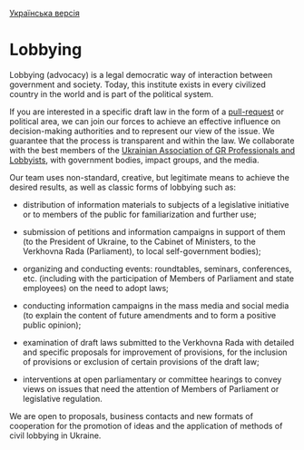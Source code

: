 [Українська версія](LOBBYING.md)

# Lobbying

Lobbying (advocacy) is a legal democratic way of interaction between government and society. Today, this institute exists in every civilized country in the world and is part of the political system.

If you are interested in a specific draft law in the form of a [pull-request](https://github.com/grandmotivator/ua-law-test/pulls) or political area, we can join our forces to achieve an effective influence on decision-making authorities and to represent our view of the issue. We guarantee that the process is transparent and within the law. We collaborate with the best members of the [Ukrainian Association of GR Professionals and Lobbyists](http://grukraine.com.ua), with government bodies, impact groups, and the media.

Our team uses non-standard, creative, but legitimate means to achieve the desired results, as well as classic forms of lobbying such as:

* distribution of information materials to subjects of a legislative initiative or to members of the public for familiarization and further use;

* submission of petitions and information campaigns in support of them (to the President of Ukraine, to the Cabinet of Ministers, to the Verkhovna Rada (Parliament), to local self-government bodies);

* organizing and conducting events: roundtables, seminars, conferences, etc. (including with the participation of Members of Parliament and state employees) on the need to adopt laws;

* conducting information campaigns in the mass media and social media (to explain the content of future amendments and to form a positive public opinion);

* examination of draft laws submitted to the Verkhovna Rada with detailed and specific proposals for improvement of provisions, for the inclusion of provisions or exclusion of certain provisions of the draft law;

* interventions at open parliamentary or committee hearings to convey views on issues that need the attention of Members of Parliament or legislative regulation.

We are open to proposals, business contacts and new formats of cooperation for the promotion of ideas and the application of methods of civil lobbying in Ukraine.
